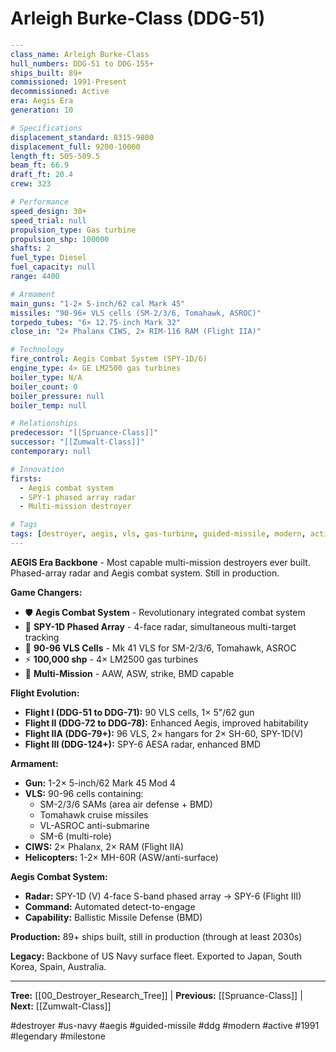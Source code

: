 # Arleigh Burke-Class (DDG-51)

```yaml
---
class_name: Arleigh Burke-Class
hull_numbers: DDG-51 to DDG-155+
ships_built: 89+
commissioned: 1991-Present
decommissioned: Active
era: Aegis Era
generation: 10

# Specifications
displacement_standard: 8315-9800
displacement_full: 9200-10000
length_ft: 505-509.5
beam_ft: 66.9
draft_ft: 20.4
crew: 323

# Performance
speed_design: 30+
speed_trial: null
propulsion_type: Gas turbine
propulsion_shp: 100000
shafts: 2
fuel_type: Diesel
fuel_capacity: null
range: 4400

# Armament
main_guns: "1-2× 5-inch/62 cal Mark 45"
missiles: "90-96× VLS cells (SM-2/3/6, Tomahawk, ASROC)"
torpedo_tubes: "6× 12.75-inch Mark 32"
close_in: "2× Phalanx CIWS, 2× RIM-116 RAM (Flight IIA)"

# Technology
fire_control: Aegis Combat System (SPY-1D/6)
engine_type: 4× GE LM2500 gas turbines
boiler_type: N/A
boiler_count: 0
boiler_pressure: null
boiler_temp: null

# Relationships
predecessor: "[[Spruance-Class]]"
successor: "[[Zumwalt-Class]]"
contemporary: null

# Innovation
firsts:
  - Aegis combat system
  - SPY-1 phased array radar
  - Multi-mission destroyer

# Tags
tags: [destroyer, aegis, vls, gas-turbine, guided-missile, modern, active]
---
```

**AEGIS Era Backbone** - Most capable multi-mission destroyers ever built. Phased-array radar and Aegis combat system. Still in production.

**Game Changers:**
- 🛡️ **Aegis Combat System** - Revolutionary integrated combat system
- 📡 **SPY-1D Phased Array** - 4-face radar, simultaneous multi-target tracking
- 🚀 **90-96 VLS Cells** - Mk 41 VLS for SM-2/3/6, Tomahawk, ASROC
- ⚡ **100,000 shp** - 4× LM2500 gas turbines
- 🎯 **Multi-Mission** - AAW, ASW, strike, BMD capable

**Flight Evolution:**
- **Flight I (DDG-51 to DDG-71):** 90 VLS cells, 1× 5"/62 gun
- **Flight II (DDG-72 to DDG-78):** Enhanced Aegis, improved habitability
- **Flight IIA (DDG-79+):** 96 VLS, 2× hangars for 2× SH-60, SPY-1D(V)
- **Flight III (DDG-124+):** SPY-6 AESA radar, enhanced BMD

**Armament:**
- **Gun:** 1-2× 5-inch/62 Mark 45 Mod 4
- **VLS:** 90-96 cells containing:
  - SM-2/3/6 SAMs (area air defense + BMD)
  - Tomahawk cruise missiles
  - VL-ASROC anti-submarine
  - SM-6 (multi-role)
- **CIWS:** 2× Phalanx, 2× RAM (Flight IIA)
- **Helicopters:** 1-2× MH-60R (ASW/anti-surface)

**Aegis Combat System:**
- **Radar:** SPY-1D (V) 4-face S-band phased array → SPY-6 (Flight III)
- **Command:** Automated detect-to-engage
- **Capability:** Ballistic Missile Defense (BMD)

**Production:** 89+ ships built, still in production (through at least 2030s)

**Legacy:** Backbone of US Navy surface fleet. Exported to Japan, South Korea, Spain, Australia.

---
**Tree:** [[00_Destroyer_Research_Tree]] | **Previous:** [[Spruance-Class]] | **Next:** [[Zumwalt-Class]]

#destroyer #us-navy #aegis #guided-missile #ddg #modern #active #1991 #legendary #milestone
